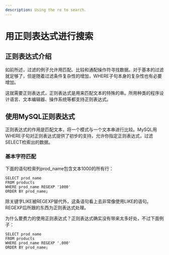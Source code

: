 ```yaml
---
description: Using the re to search.
---
```


# 用正则表达式进行搜索

## 正则表达式介绍

如前所述，过滤的例子允许用匹配、比较和通配操作符寻找数据。对于基本的过滤就足够了，但是随着过滤条件复杂性的增加，WHERE子句本身的复杂性也有必要增加。

这就需要正则表达式，正则表达式是用来匹配文本的特殊的串。所用种类的程序设计语言、文本编辑器、操作系统等都支持正则表达式。

## 使用MySQL正则表达式

正则表达式的作用是匹配文本，将一个模式与一个文本串进行比较。MySQL用WHERE子句对正则表达式提供了初步的支持，允许你指定正则表达式，过滤SELECT检索出的数据。

### 基本字符匹配

下面的语句检索列prod_name包含文本1000的所有行：

```mysql
SELECT prod_name
FROM products
WHERE prod_name REGEXP '1000'
ORDER BY prod_name;
```

除关键字LIKE被REGEXP替代外，这条语句看上去非常像使用LIKE的语句。REGEXP后所跟的东西为正则表达式处理。

为什么要费力的使用正则表达式？正则表达式确实没有带来太多好处，不过下面例子：

```mysql
SELECT prod_name
FROM products
WHERE prod_name REGEXP '.000'
ORDER BY prod_name;
```